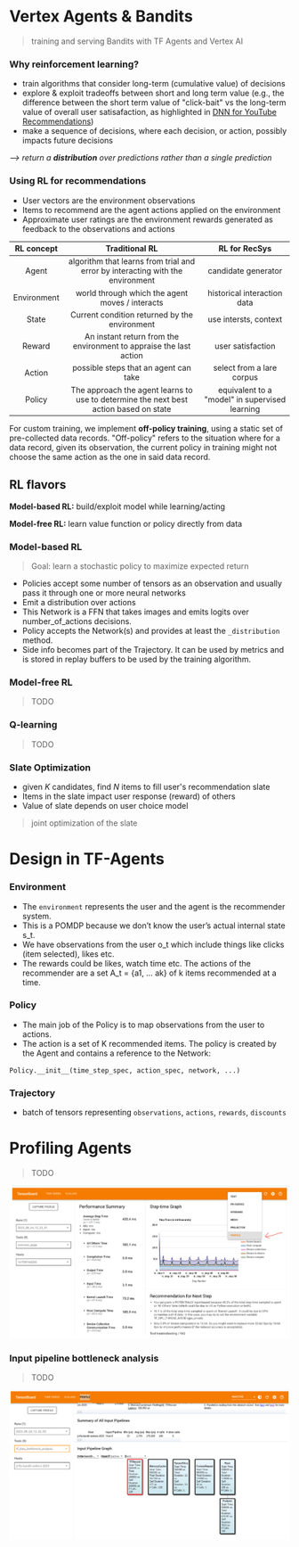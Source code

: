 # Vertex Agents & Bandits

> training and serving Bandits with TF Agents and Vertex AI 

### Why reinforcement learning?
* train algorithms that consider long-term (cumulative value) of decisions
* explore & exploit tradeoffs between short and long term value (e.g., the difference between the short term value of "click-bait" vs the long-term value of overall user satisafaction, as highlighted in  [DNN for YouTube Recommendations](https://static.googleusercontent.com/media/research.google.com/en//pubs/archive/45530.pdf))
* make a sequence of decisions, where each decision, or action, possibly impacts future decisions

*--> return a **distribution** over predictions rather than a single prediction*

### Using RL for recommendations
* User vectors are the environment observations
* Items to recommend are the agent actions applied on the environment
* Approximate user ratings are the environment rewards generated as feedback to the observations and actions

| RL concept | Traditional RL | RL for RecSys |
| :--------: | :------------: | :-----------: |
|   Agent    | algorithm that learns from trial and error by interacting with the environment | candidate generator |
| Environment| world through which the agent moves / interacts | historical interaction data | 
|   State    | Current condition returned by the environment | use intersts, context |
|   Reward   | An instant return from the environment to appraise the last action | user satisfaction |
|   Action   | possible steps that an agent can take | select from a lare corpus |
|   Policy   | The approach the agent learns to use to determine the next best action based on state | equivalent to a "model" in supervised learning |

For custom training, we implement **off-policy training**, using a static set of pre-collected data records. "Off-policy" refers to the situation where for a data record, given its observation, the current policy in training might not choose the same action as the one in said data record.

## RL flavors

**Model-based RL:** build/exploit model while learning/acting

**Model-free RL:** learn value function or policy directly from data

### Model-based RL
> Goal: learn a stochastic policy to maximize expected return

* Policies accept some number of tensors as an observation and usually pass it through one or more neural networks
* Emit a distribution over actions
* This Network is a FFN that takes images and emits logits over number_of_actions decisions.
* Policy accepts the Network(s) and provides at least the `_distribution` method.
* Side info becomes part of the Trajectory.  It can be used by metrics and is stored in replay buffers to be used by the training algorithm.

### Model-free RL

> TODO

### Q-learning

> TODO

### Slate Optimization
* given *K* candidates, find *N* items to fill user's recommendation slate
* Items in the slate impact user response (reward) of others 
* Value of slate depends on user choice model

> joint optimization of the slate

# Design in TF-Agents

### Environment 
* The `environment` represents the user and the agent is the recommender system. 
* This is a POMDP because we don’t know the user’s actual internal state s_t. 
* We have observations from the user o_t which include things like clicks (item selected), likes etc. 
* The rewards could be likes, watch time etc. The actions of the recommender are a set A_t = {a1, … ak} of k items recommended at a time. 

### Policy
* The main job of the Policy is to map observations from the user to actions. 
* The action is a set of K recommended items. The policy is created by the Agent and contains a reference to the Network: 

```
Policy.__init__(time_step_spec, action_spec, network, ...)
```
### Trajectory
* batch of tensors representing `observations`, `actions`, `rewards`, `discounts`

# Profiling Agents

> TODO

![alt text](https://github.com/tottenjordan/tf_vertex_agents/blob/main/imgs/getting_profiler.png)

### Input pipeline bottleneck analysis

> TODO

![alt text](https://github.com/tottenjordan/tf_vertex_agents/blob/main/imgs/tb_input_bottleneck_analysis.png)

